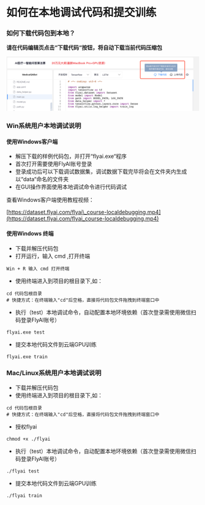 # 如何在本地调试代码和提交训练

### 如何下载代码包到本地？

**请在代码编辑页点击“下载代码“按钮，将自动下载当前代码压缩包**

![](.gitbook/assets/xia-zai-dai-ma.png)

### Win系统用户本地调试说明

#### 使用Windows客户端

* 解压下载的样例代码包，并打开“flyai.exe“程序
* 首次打开需要使用FlyAI账号登录
* 登录成功后可以下载调试数据集，调试数据下载完毕将会在文件夹内生成以“data“命名的文件夹
* 在GUI操作界面使用本地调试命令进行代码调试

查看Windows客户端使用教程视频：

[https://dataset.flyai.com/flyai\_course-localdebugging.mp4](https://dataset.flyai.com/flyai_course-localdebugging.mp4)

#### 使用Windows 终端

* 下载并解压代码包
* 打开运行，输入 cmd ,打开终端

```text
Win + R 输入 cmd 打开终端
```

* 使用终端进入到项目的根目录下,如：

```text
cd 代码包根目录
# 快捷方式：在终端输入"cd"后空格，直接将代码包文件拖拽到终端窗口中
```

* 执行（test）本地调试命令，自动配置本地环境依赖（首次登录需使用微信扫码登录FlyAI账号）

```text
flyai.exe test
```

* 提交本地代码文件到云端GPU训练

```text
flyai.exe train
```

### Mac/Linux系统用户本地调试说明

* 下载并解压代码包
* 使用终端进入到项目的根目录下,如：

```text
cd 代码包根目录
# 快捷方式：在终端输入"cd"后空格，直接将代码包文件拖拽到终端窗口中
```

* 授权flyai

```text
chmod +x ./flyai
```

* 执行（test）本地调试命令，自动配置本地环境依赖（首次登录需使用微信扫码登录FlyAI账号）

```text
./flyai test
```

* 提交本地代码文件到云端GPU训练

```text
./flyai train
```



